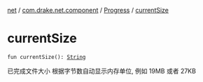 [net](../../index.md) / [com.drake.net.component](../index.md) / [Progress](index.md) / [currentSize](./current-size.md)

# currentSize

`fun currentSize(): `[`String`](https://kotlinlang.org/api/latest/jvm/stdlib/kotlin/-string/index.html)

已完成文件大小
根据字节数自动显示内存单位, 例如 19MB 或者 27KB

